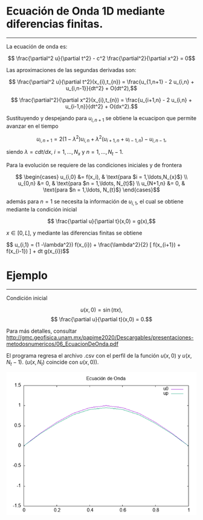 # Ecuación de Onda 1D mediante diferencias finitas.
------------

La ecuación de onda es:

$$ \frac{\partial^2 u}{\partial t^2} - c^2 \frac{\partial^2}{\partial x^2} = 0$$

Las aproximaciones de las segundas derivadas son:

$$ \frac{\partial^2 u}{\partial t^2}(x_{i},t_{n}) = \frac{u_{1,n+1} - 2 u_{i,n} + u_{i,n-1}}{dt^2} + O(dt^2),$$

$$ \frac{\partial^2}{\partial x^2}(x_{i},t_{n}) = \frac{u_{i+1,n} - 2 u_{i,n} + u_{i-1,n}}{dt^2} + O(dx^2).$$

Sustituyendo y despejando para $u_{i,n+1}$ se obtiene la ecuacipon que permite avanzar en el tiempo

$$ u_{i,n+1} = 2(1 - \lambda^{2})u_{i,n} + \lambda^{2} ( u_{i+1,n} + u_{i-1,n} ) - u_{i,n-1},$$

siendo $\lambda = c dt/dx$, $i = 1,\ldots,N_{x}$ y $n = 1,\ldots, N_{t} - 1$.

Para la evolución se requiere de las condiciones iniciales y de frontera

$$ \begin{cases}
u_{i,0} &= f(x_i), & \text{para $i = 1,\ldots,N_{x}$} \\
u_{0,n} &= 0, & \text{para $n = 1,\ldots, N_{t}$} \\
u_{N+1,n} &= 0, & \text{para $n = 1,\ldots, N_{t}$} \end{cases}$$

además para $n=1$ se necesita la información de $u_{i,1}$, el cual se obtiene mediante la condición inicial

$$ \frac{\partial u}{\partial t}(x,0) = g(x),$$

$x \in [0,L]$, y mediante las diferencias finitas se obtiene

$$ u_{i,1} = (1 -\lambda^2}) f(x_{i}) + \frac{\lambda^2}{2} [ f(x_{i+1}) + f(x_{i-1}) ] + dt g(x_{i})$$

# Ejemplo
-----------

Condición inicial

$$ u(x,0) = \sin(\pi x),$$
$$ \frac{\partial u}{\partial t}(x,0) = 0.$$

Para más detalles, consultar http://gmc.geofisica.unam.mx/papime2020/Descargables/presentaciones-metodosnumericos/06_EcuacionDeOnda.pdf

El programa regresa el archivo .csv con el perfil de la función $u(x,0)$ y $u(x,N_{t} -1)$. ($u(x,N_{t})$ coincide con $u(x,0)$).

![Gráfica](grafica.png)
